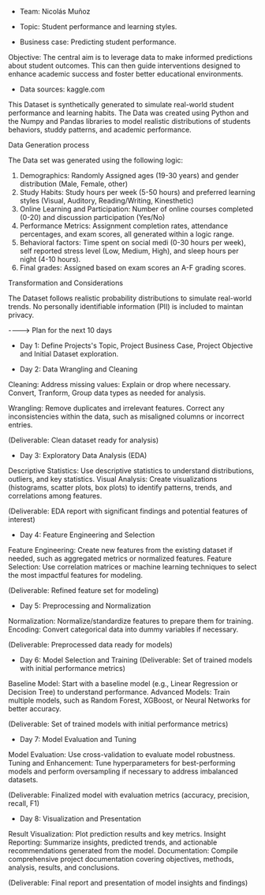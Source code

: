 - Team: Nicolás Muñoz

- Topic: Student performance and learning styles.

- Business case: Predicting student performance. 

Objective: The central aim is to leverage data to make informed predictions about student outcomes. This can then guide interventions designed to enhance academic success and foster better educational environments.

- Data sources: kaggle.com

This Dataset is synthetically generated to simulate real-world student performance and learning habits. The Data was created using Python and the Numpy and Pandas libraries to model realistic distributions of students behaviors, studdy patterns, and academic performance. 

Data Generation process

The Data set was generated using the following logic:
1. Demographics: Randomly Assigned ages (19-30 years) and gender distribution (Male, Female, other)
2. Study Habits: Study hours per week (5-50 hours) and preferred learning styles (Visual, Auditory, Reading/Writing, Kinesthetic)
3. Online Learning and Participation: Number of online courses completed (0-20) and discussion participation (Yes/No)
4. Performance Metrics: Assignment completion rates, attendance percentages, and exam scores, all generated within a logic range.
5. Behavioral factors: Time spent on social medi (0-30 hours per week), self reported stress level (Low, Medium, High), and sleep hours per night (4-10 hours).
6. Final grades: Assigned based on exam scores an A-F grading scores.

Transformation and Considerations

The Dataset follows realistic probability distributions to simulate real-world trends.
No personally identifiable information (PII) is included to maintan privacy.


----> Plan for the next 10 days

- Day 1: Define Projects's Topic, Project Business Case, Project Objective and Initial Dataset exploration.  


- Day 2: Data Wrangling and Cleaning

Cleaning: Address missing values: Explain or drop where necessary. Convert, Tranform, Group data types as needed for analysis.

Wrangling: Remove duplicates and irrelevant features. Correct any inconsistencies within the data, such as misaligned columns or incorrect entries.

(Deliverable: Clean dataset ready for analysis)


- Day 3: Exploratory Data Analysis (EDA)

Descriptive Statistics: Use descriptive statistics to understand distributions, outliers, and key statistics.
Visual Analysis: Create visualizations (histograms, scatter plots, box plots) to identify patterns, trends, and correlations among features.

(Deliverable: EDA report with significant findings and potential features of interest)


- Day 4: Feature Engineering and Selection

Feature Engineering: Create new features from the existing dataset if needed, such as aggregated metrics or normalized features.
Feature Selection: Use correlation matrices or machine learning techniques to select the most impactful features for modeling.

(Deliverable: Refined feature set for modeling)

- Day 5: Preprocessing and Normalization 

Normalization: Normalize/standardize features to prepare them for training.
Encoding: Convert categorical data into dummy variables if necessary.

(Deliverable: Preprocessed data ready for models)

- Day 6: Model Selection and Training (Deliverable: Set of trained models with initial performance metrics)

Baseline Model: Start with a baseline model (e.g., Linear Regression or Decision Tree) to understand performance.
Advanced Models: Train multiple models, such as Random Forest, XGBoost, or Neural Networks for better accuracy.

(Deliverable: Set of trained models with initial performance metrics)

- Day 7: Model Evaluation and Tuning 

Model Evaluation: Use cross-validation to evaluate model robustness.
Tuning and Enhancement: Tune hyperparameters for best-performing models and perform oversampling if necessary to address imbalanced datasets.

(Deliverable: Finalized model with evaluation metrics (accuracy, precision, recall, F1)

- Day 8: Visualization and Presentation 

Result Visualization: Plot prediction results and key metrics.
Insight Reporting: Summarize insights, predicted trends, and actionable recommendations generated from the model.
Documentation: Compile comprehensive project documentation covering objectives, methods, analysis, results, and conclusions.

(Deliverable: Final report and presentation of model insights and findings)

